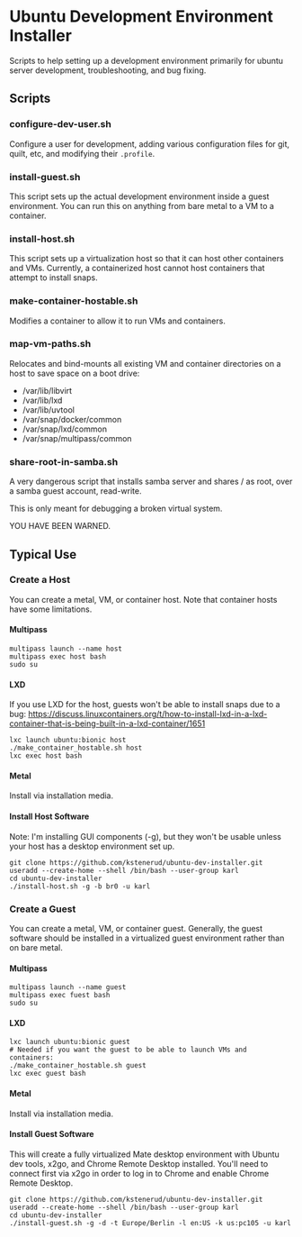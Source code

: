 Ubuntu Development Environment Installer
========================================

Scripts to help setting up a development environment primarily for ubuntu server development, troubleshooting, and bug fixing.


Scripts
-------

### configure-dev-user.sh

Configure a user for development, adding various configuration files for git, quilt, etc, and modifying their `.profile`.


### install-guest.sh

This script sets up the actual development environment inside a guest environment. You can run this on anything from bare metal to a VM to a container.


### install-host.sh

This script sets up a virtualization host so that it can host other containers and VMs.
Currently, a containerized host cannot host containers that attempt to install snaps.


### make-container-hostable.sh

Modifies a container to allow it to run VMs and containers.


### map-vm-paths.sh

Relocates and bind-mounts all existing VM and container directories on a host to save space on a boot drive:

 * /var/lib/libvirt
 * /var/lib/lxd
 * /var/lib/uvtool
 * /var/snap/docker/common
 * /var/snap/lxd/common
 * /var/snap/multipass/common


### share-root-in-samba.sh

A very dangerous script that installs samba server and shares / as root, over a samba guest account, read-write.

This is only meant for debugging a broken virtual system.

YOU HAVE BEEN WARNED.


Typical Use
-----------

### Create a Host

You can create a metal, VM, or container host. Note that container hosts have some limitations.

#### Multipass

    multipass launch --name host
    multipass exec host bash
    sudo su

#### LXD

If you use LXD for the host, guests won't be able to install snaps due to a bug: https://discuss.linuxcontainers.org/t/how-to-install-lxd-in-a-lxd-container-that-is-being-built-in-a-lxd-container/1651

    lxc launch ubuntu:bionic host
    ./make_container_hostable.sh host
    lxc exec host bash

#### Metal

Install via installation media.


#### Install Host Software

Note: I'm installing GUI components (-g), but they won't be usable unless your host has a desktop environment set up.

    git clone https://github.com/kstenerud/ubuntu-dev-installer.git
    useradd --create-home --shell /bin/bash --user-group karl
    cd ubuntu-dev-installer
    ./install-host.sh -g -b br0 -u karl


### Create a Guest

You can create a metal, VM, or container guest. Generally, the guest software should be installed in a virtualized guest environment rather than on bare metal.

#### Multipass

    multipass launch --name guest
    multipass exec fuest bash
    sudo su

#### LXD

    lxc launch ubuntu:bionic guest
    # Needed if you want the guest to be able to launch VMs and containers:
    ./make_container_hostable.sh guest
    lxc exec guest bash

#### Metal

Install via installation media.


#### Install Guest Software

This will create a fully virtualized Mate desktop environment with Ubuntu dev tools, x2go, and Chrome Remote Desktop installed. You'll need to connect first via x2go in order to log in to Chrome and enable Chrome Remote Desktop.

    git clone https://github.com/kstenerud/ubuntu-dev-installer.git
    useradd --create-home --shell /bin/bash --user-group karl
    cd ubuntu-dev-installer
    ./install-guest.sh -g -d -t Europe/Berlin -l en:US -k us:pc105 -u karl
